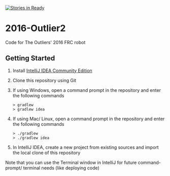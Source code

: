 [![Stories in Ready](https://badge.waffle.io/frc5687/2016-Outlier2.png?label=ready&title=Ready)](https://waffle.io/frc5687/2016-Outlier2)
# 2016-Outlier2
Code for The Outliers' 2016 FRC robot

## Getting Started
1. Install [IntelliJ IDEA Community Edition](https://www.jetbrains.com/idea/download/)
2. Clone this repository using Git
3. If using Windows, open a command prompt in the repository and enter the following commands
  
      ```
      > gradlew
      > gradlew idea
      ```
      
3. If using Mac/ Linux, open a command prompt in the repository and enter the following commands
  
      ```
      > ./gradlew
      > ./gradlew idea
      ```
      
4. In IntelliJ IDEA, create a new project from existing sources and import the local clone of this repository

Note that you can use the Terminal window in IntelliJ for future command-prompt/ terminal needs (like deploying code)